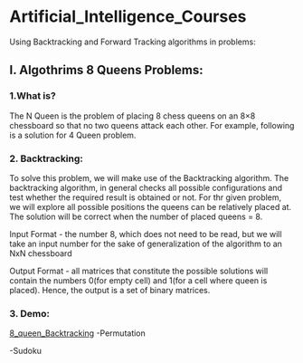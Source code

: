 # Artificial_Intelligence_Courses
Using Backtracking and Forward Tracking algorithms in problems:

## I.	Algothrims 8 Queens Problems:
  
### 1.What is?
  
The N Queen is the problem of placing 8 chess queens on an 8×8 chessboard so that no two queens attack each other. For example, following is a solution for 4 Queen problem.
		 
### 2.	Backtracking:

To solve this problem, we will make use of the Backtracking algorithm. The backtracking algorithm, in general checks all possible configurations and test whether the required result is obtained or not. For thr given problem, we will explore all possible positions the queens can be relatively placed at. The solution will be correct when the number of placed queens = 8.

Input Format - the number 8, which does not need to be read, but we will take an input number for the sake of generalization of the algorithm to an NxN chessboard

Output Format - all matrices that constitute the possible solutions will contain the numbers 0(for empty cell) and 1(for a cell where queen is placed). Hence, the output is a set of binary matrices.

### 3.	Demo:
[8_queen_Backtracking](https://github.com/nthanhkhang/Artificial-Intelligence-Backtracking/blob/main/8_queen_Backtracking.ipynb)
-Permutation

-Sudoku
